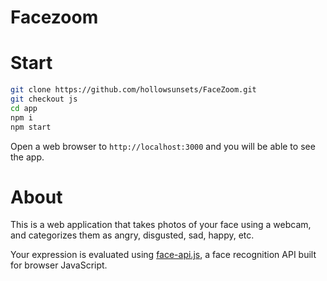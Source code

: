 # Facezoom

# Start

``` bash
git clone https://github.com/hollowsunsets/FaceZoom.git
git checkout js
cd app
npm i
npm start
```

Open a web browser to `http://localhost:3000` and you will be able to see the app.


# About

This is a web application that takes photos of your face using a webcam, and categorizes them as angry, disgusted, sad, happy, etc.

Your expression is evaluated using [face-api.js](https://github.com/justadudewhohacks/face-api.js/), a face recognition API built for browser JavaScript.